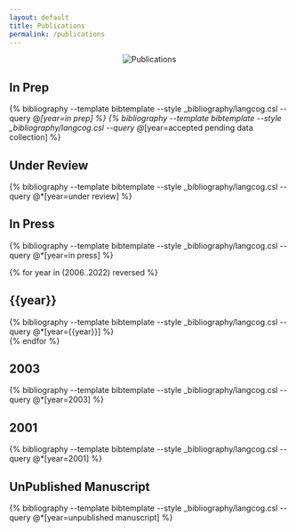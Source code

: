 ```yaml
---
layout: default
title: Publications
permalink: /publications
---
```


<div style = "text-align:center">
<img src="{{site.url}}{{site.baseurl}}/images/publications.png" alt="Publications">
</div>

## In Prep
{% bibliography --template bibtemplate --style _bibliography/langcog.csl --query @*[year=in prep] %}
{% bibliography --template bibtemplate --style _bibliography/langcog.csl --query @*[year=accepted pending data collection] %}
<br>

## Under Review
{% bibliography --template bibtemplate --style _bibliography/langcog.csl --query @*[year=under review] %}
<br>

## In Press
 {% bibliography --template bibtemplate --style _bibliography/langcog.csl --query @*[year=in press] %}
<br>

{% for year in (2006..2022) reversed %}
<h2>{{year}}</h2>
{% bibliography --template bibtemplate --style _bibliography/langcog.csl --query @*[year={{year}}] %}
<br>
{% endfor %}

## 2003
{% bibliography --template bibtemplate --style _bibliography/langcog.csl --query @*[year=2003] %}
<br>

## 2001
{% bibliography --template bibtemplate --style _bibliography/langcog.csl --query @*[year=2001] %}
<br>

## UnPublished Manuscript
{% bibliography --template bibtemplate --style _bibliography/langcog.csl --query @*[year=unpublished manuscript] %} 




